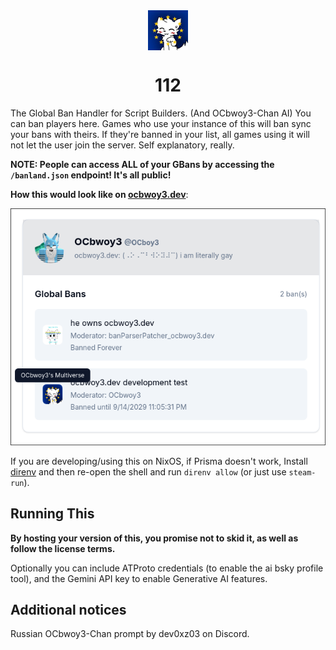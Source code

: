 <img style="display: block; margin: auto; height: 64px;" src="media/logo.png">

# <center>112</center>

The Global Ban Handler for Script Builders. (And OCbwoy3-Chan AI)
You can ban players here. Games who use your instance of this will ban sync your bans with theirs. If they're banned in your list, all games using it will not let the user join the server. Self explanatory, really.

**NOTE: People can access ALL of your GBans by accessing the `/banland.json` endpoint! It's all public!**

**How this would look like on [ocbwoy3.dev](https://ocbwoy3.dev/lookup?u=OCboy3)**:

[![Global Ban Lookup on ocbwoy3.dev](media/GBanLookup.png)](https://ocbwoy3.dev/lookup?u=OCboy3)

If you are developing/using this on NixOS, if Prisma doesn't work, Install [direnv](https://direnv.net/docs/hook.html) and then re-open the shell and run `direnv allow` (or just use `steam-run`).

## Running This

**By hosting your version of this, you promise not to skid it, as well as follow the license terms.**

Optionally you can include ATProto credentials (to enable the ai bsky profile tool), and the Gemini API key to enable Generative AI features.

## Additional notices

Russian OCbwoy3-Chan prompt by dev0xz03 on Discord.
